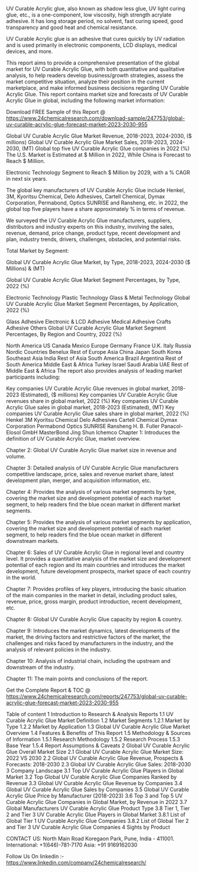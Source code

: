 UV Curable Acrylic glue, also known as shadow less glue, UV light curing glue, etc., is a one-component, low viscosity, high strength acrylate adhesive. It has long storage period, no solvent, fast curing speed, good transparency and good heat and chemical resistance.

UV Curable Acrylic glue is an adhesive that cures quickly by UV radiation and is used primarily in electronic components, LCD displays, medical devices, and more.

This report aims to provide a comprehensive presentation of the global market for UV Curable Acrylic Glue, with both quantitative and qualitative analysis, to help readers develop business/growth strategies, assess the market competitive situation, analyze their position in the current marketplace, and make informed business decisions regarding UV Curable Acrylic Glue. This report contains market size and forecasts of UV Curable Acrylic Glue in global, including the following market information:

Download FREE Sample of this Report @ https://www.24chemicalresearch.com/download-sample/247753/global-uv-curable-acrylic-glue-forecast-market-2023-2030-955

Global UV Curable Acrylic Glue Market Revenue, 2018-2023, 2024-2030, ($ millions)
Global UV Curable Acrylic Glue Market Sales, 2018-2023, 2024-2030, (MT)
Global top five UV Curable Acrylic Glue companies in 2022 (%)
The U.S. Market is Estimated at $ Million in 2022, While China is Forecast to Reach $ Million.

Electronic Technology Segment to Reach $ Million by 2029, with a % CAGR in next six years.

The global key manufacturers of UV Curable Acrylic Glue include Henkel, 3M, Kyoritsu Chemical, Delo Adhesives, Cartell Chemical, Dymax Corporation, Permabond, Optics SUNRISE and Ransheng, etc. in 2022, the global top five players have a share approximately % in terms of revenue.

We surveyed the UV Curable Acrylic Glue manufacturers, suppliers, distributors and industry experts on this industry, involving the sales, revenue, demand, price change, product type, recent development and plan, industry trends, drivers, challenges, obstacles, and potential risks.

Total Market by Segment:

Global UV Curable Acrylic Glue Market, by Type, 2018-2023, 2024-2030 ($ Millions) & (MT)

Global UV Curable Acrylic Glue Market Segment Percentages, by Type, 2022 (%)

Electronic Technology
Plastic Technology
Glass & Metal Technology
Global UV Curable Acrylic Glue Market Segment Percentages, by Application, 2022 (%)

Glass Adhesive
Electronic & LCD Adhesive
Medical Adhesive
Crafts Adhesive
Others
Global UV Curable Acrylic Glue Market Segment Percentages, By Region and Country, 2022 (%)

North America
US
Canada
Mexico
Europe
Germany
France
U.K.
Italy
Russia
Nordic Countries
Benelux
Rest of Europe
Asia
China
Japan
South Korea
Southeast Asia
India
Rest of Asia
South America
Brazil
Argentina
Rest of South America
Middle East & Africa
Turkey
Israel
Saudi Arabia
UAE
Rest of Middle East & Africa
The report also provides analysis of leading market participants including:

Key companies UV Curable Acrylic Glue revenues in global market, 2018-2023 (Estimated), ($ millions)
Key companies UV Curable Acrylic Glue revenues share in global market, 2022 (%)
Key companies UV Curable Acrylic Glue sales in global market, 2018-2023 (Estimated), (MT)
Key companies UV Curable Acrylic Glue sales share in global market, 2022 (%)
Henkel
3M
Kyoritsu Chemical
Delo Adhesives
Cartell Chemical
Dymax Corporation
Permabond
Optics SUNRISE
Ransheng
H. B. Fuller
Panacol-Elosol GmbH
MasterBond
Jing Shun
Ichemco
Chapter 1: Introduces the definition of UV Curable Acrylic Glue, market overview.

Chapter 2: Global UV Curable Acrylic Glue market size in revenue and volume.

Chapter 3: Detailed analysis of UV Curable Acrylic Glue manufacturers competitive landscape, price, sales and revenue market share, latest development plan, merger, and acquisition information, etc.

Chapter 4: Provides the analysis of various market segments by type, covering the market size and development potential of each market segment, to help readers find the blue ocean market in different market segments.

Chapter 5: Provides the analysis of various market segments by application, covering the market size and development potential of each market segment, to help readers find the blue ocean market in different downstream markets.

Chapter 6: Sales of UV Curable Acrylic Glue in regional level and country level. It provides a quantitative analysis of the market size and development potential of each region and its main countries and introduces the market development, future development prospects, market space of each country in the world.

Chapter 7: Provides profiles of key players, introducing the basic situation of the main companies in the market in detail, including product sales, revenue, price, gross margin, product introduction, recent development, etc.

Chapter 8: Global UV Curable Acrylic Glue capacity by region & country.

Chapter 9: Introduces the market dynamics, latest developments of the market, the driving factors and restrictive factors of the market, the challenges and risks faced by manufacturers in the industry, and the analysis of relevant policies in the industry.

Chapter 10: Analysis of industrial chain, including the upstream and downstream of the industry.

Chapter 11: The main points and conclusions of the report.

Get the Complete Report & TOC @ https://www.24chemicalresearch.com/reports/247753/global-uv-curable-acrylic-glue-forecast-market-2023-2030-955

Table of content
1 Introduction to Research & Analysis Reports
1.1 UV Curable Acrylic Glue Market Definition
1.2 Market Segments
1.2.1 Market by Type
1.2.2 Market by Application
1.3 Global UV Curable Acrylic Glue Market Overview
1.4 Features & Benefits of This Report
1.5 Methodology & Sources of Information
1.5.1 Research Methodology
1.5.2 Research Process
1.5.3 Base Year
1.5.4 Report Assumptions & Caveats
2 Global UV Curable Acrylic Glue Overall Market Size
2.1 Global UV Curable Acrylic Glue Market Size: 2022 VS 2030
2.2 Global UV Curable Acrylic Glue Revenue, Prospects & Forecasts: 2018-2030
2.3 Global UV Curable Acrylic Glue Sales: 2018-2030
3 Company Landscape
3.1 Top UV Curable Acrylic Glue Players in Global Market
3.2 Top Global UV Curable Acrylic Glue Companies Ranked by Revenue
3.3 Global UV Curable Acrylic Glue Revenue by Companies
3.4 Global UV Curable Acrylic Glue Sales by Companies
3.5 Global UV Curable Acrylic Glue Price by Manufacturer (2018-2023)
3.6 Top 3 and Top 5 UV Curable Acrylic Glue Companies in Global Market, by Revenue in 2022
3.7 Global Manufacturers UV Curable Acrylic Glue Product Type
3.8 Tier 1, Tier 2 and Tier 3 UV Curable Acrylic Glue Players in Global Market
3.8.1 List of Global Tier 1 UV Curable Acrylic Glue Companies
3.8.2 List of Global Tier 2 and Tier 3 UV Curable Acrylic Glue Companies
4 Sights by Product

CONTACT US:
North Main Road Koregaon Park, Pune, India - 411001.
International: +1(646)-781-7170
Asia: +91 9169162030

Follow Us On linkedin :- https://www.linkedin.com/company/24chemicalresearch/
